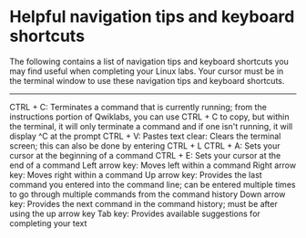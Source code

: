# Helpful navigation tips and keyboard shortcuts
The following contains a list of navigation tips and keyboard shortcuts you may find useful when completing your Linux labs. Your cursor must be in the terminal window to use these navigation tips and keyboard shortcuts.
<hr>
CTRL + C: Terminates a command that is currently running; from the instructions portion of Qwiklabs, you can use CTRL + C to copy, but within the terminal, it will only terminate a command and if one isn't running, it will display ^C at the prompt
CTRL + V: Pastes text
clear: Clears the terminal screen; this can also be done by entering CTRL + L
CTRL + A: Sets your cursor at the beginning of a command
CTRL + E: Sets your cursor at the end of a command
Left arrow key: Moves left within a command
Right arrow key: Moves right within a command
Up arrow key: Provides the last command you entered into the command line; can be entered multiple times to go through multiple commands from the command history
Down arrow key: Provides the next command in the command history; must be after using the up arrow key
Tab key: Provides available suggestions for completing your text
